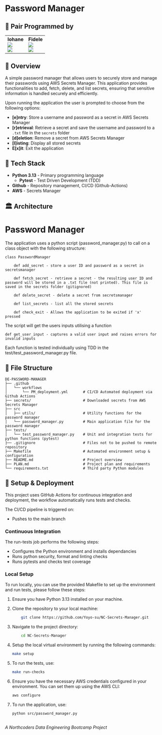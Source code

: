 # Password Manager

## 🤝 Pair Programmed by 

<table>
  <tr>
    <td><strong>Iohane</strong><br>
      <a href="https://github.com/Yoyo-su">
        <img src="https://img.shields.io/badge/GitHub-000?logo=github&logoColor=white" />
      </a><br>
      <a href="https://www.linkedin.com/in/iohane-annan-07b722a0/">
        <img src="https://img.shields.io/badge/LinkedIn-blue?logo=linkedin&logoColor=white" />
      </a>
    </td>
    <td><strong>Fidele</strong><br>
      <a href="https://github.com/fmunyaneza">
        <img src="https://img.shields.io/badge/GitHub-000?logo=github&logoColor=white" />
      </a><br>
      <a href="https://www.linkedin.com/in/fidele-munyaneza-b87372328/">
        <img src="https://img.shields.io/badge/LinkedIn-blue?logo=linkedin&logoColor=white" />
      </a>
    </td>
  </tr>
</table>

## 🔰 Overview
A simple password manager that allows users to securely store and manage their passwords using AWS Secrets Manager. This application provides functionalities to add, fetch, delete, and list secrets, ensuring that sensitive information is handled securely and efficiently.

Upon running the application the user is prompted to choose from the following options:
- **\[e]ntry**: Store a username and password as a secret in AWS Secrets Manager
- **\[r]etrieval**: Retrieve a secret and save the username and password to a `.txt` file in the `secrets` folder
- **\[d]eletion**: Remove a secret from AWS Secrets Manager
- **\[l]isting**: Display all stored secrets
- **E\[x]it**: Exit the application


## 🔧 Tech Stack
- **Python 3.13** - Primary programming language
  - **Pytest** - Test Driven Development (TDD)
- **Github** - Repository management, CI/CD (Github-Actions)
- **AWS** - Secrets Manager


## 🏛️ Architecture
# Password Manager

The application uses a python script (password_manager.py) to call on a class object with the following structure:

    class PasswordManager

        def add_secret - store a user ID and password as a secret in secretsmanager
        
        def fetch_secret - retrieve a secret - the resulting user ID and password will be stored in a .txt file (not printed). This file is saved in the secrets folder (gitignored)
        
        def delete_secret - delete a secret from secretsmanager
        
        def list_secrets - list all the stored secrets
        
        def check_exit - Allows the application to be exited if 'x' pressed


The script will get the users inputs utilising a function

    def get_user_input - captures a valid user input and raises errors for invalid inputs

Each function is tested individually using TDD in the test/test_password_manager.py file.


## 📁 File Structure

```
DE-PASSWORD-MANAGER
├── .github
│   └── workflows
│       └── PM_deployment.yml       # CI/CD Automated deployment via Github Actions
├── secrets/                        # Downloaded secrets from AWS Secrets Manager
├── src
│   ├── utils/                      # Utility functions for the password manager                           
│   └── password_manager.py         # Main application file for the password manager
├── tests/                          
│   └── test_password_manager.py    # Unit and integration tests for python functions (pytest)
├── .gitignore                      # Files not to be pushed to remote repository
├── Makefile                        # Automated environment setup & configuration
├── README.md                       # Project overview
├── PLAN.md                         # Project plan and requirements
└── requirements.txt                # Third party Python modules
```

## 🚀 Setup & Deployment

This project uses GitHub Actions for continuous integration and deployment, the workflow automatically runs tests and checks.

The CI/CD pipeline is triggered on:
  - Pushes to the main branch

### Continuous Integration  
The run-tests job performs the following steps:

 - Configures the Python environment and installs dependancies
 - Runs python security, format and linting checks
 - Runs pytests and checks test coverage

### Local Setup
To run locally, you can use the provided Makefile to set up the environment and run tests, please follow these steps:

1. Ensure you have Python 3.13 installed on your machine.

2. Clone the repository to your local machine:
    ```bash
        git clone https://github.com/Yoyo-su/NC-Secrets-Manager.git
    ```

3. Navigate to the project directory:
    ```bash
        cd NC-Secrets-Manager
    ```

4. Setup the local virtual environment by running the following commands:
    ```bash
    make setup
    ```

5. To run the tests, use:
    ```bash
    make run-checks
    ```

6. Ensure you have the necessary AWS credentials configured in your environment. You can set them up using the AWS CLI:
    ```bash
    aws configure
    ```

7. To run the application, use:
    ```bash
    python src/password_manager.py
    ```


##
*A Northcoders Data Engineering Bootcamp Project*
